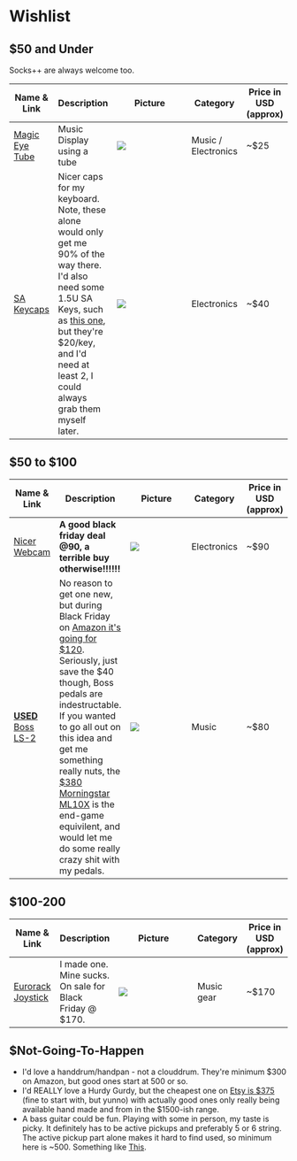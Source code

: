 # Wishlist

## $50 and Under

Socks++ are always welcome too.

<table id="sort" style="position:relative; width:100%; left: 0%;">
<thead>
  <tr>
    <th role="columnheader">Name & Link</th>
    <th role="columnheader">Description</th>
    <th role="columnheader" style="width:35%">Picture</th>
    <th role="columnheader">Category</th>
    <th role="columnheader">Price in USD (approx)</th>
  </tr>
</thead>
<tbody>
<!--
    <tr>
    <td><a href="https://www.amazon.com/dp/B08FRL8J6S/?coliid=I1QIP8R74WXNCD&colid=3ME0E74VVUMA3&psc=1&ref_=lv_ov_lig_dp_it">Geiger Counter</a</td>
    <td>Detects Radiation</td>
    <td><img src="https://m.media-amazon.com/images/I/61Slv1uad0L._AC_SL1000_.jpg"></td>
	<td>Electronics</td>
	<td>~$40</td>
  </tr>
-->
  <tr>
      <td><a href="https://www.amazon.com/dp/B07PGDJCMB/?coliid=I1PO4KCL28WV1U&colid=3ME0E74VVUMA3&psc=1&ref_=lv_ov_lig_dp_it">Magic Eye Tube</a></td>
    <td>Music Display using a tube</td>
    <td><img src="https://m.media-amazon.com/images/I/61iaZEFzMML._AC_SL1000_.jpg"></td>
    <td>Music / Electronics</td>
    <td>~$25</td>
  </tr>
          <tr>
      <td><a href="https://www.amazon.com/Keycaps-Profile-Suitable-Mechanical-Keyboard/dp/B09NVWD2Y4/ref=sr_1_3?crid=GKMVL35LXWWC&keywords=sa%2Bkeycaps&qid=1669404344&sprefix=sa%2520keycaps%2Caps%2C85&sr=8-3&th=1">SA Keycaps</a></td>
              <td>Nicer caps for my keyboard. Note, these alone would only get me 90% of the way there. I'd also need some 1.5U SA Keys, such as <a href="https://www.etsy.com/listing/1105801570/moldy-heroes-sa-15u-row-1?ga_order=most_relevant&ga_search_type=all&ga_view_type=gallery&ga_search_query=sa+keycap+1.5u&ref=sr_gallery-1-1&edd=1&organic_search_click=1">this one</a>, but they're $20/key, and I'd need at least 2, I could always grab them myself later.</td>
    <td><img src="https://m.media-amazon.com/images/I/6199oQTd5wL._AC_SL1500_.jpg"></td>
    <td>Electronics</td>
    <td>~$40</td>
  </tr>
</tbody>
</table>



## $50 to \$100

<table id="sort" style="position:relative; width:100%; left: 0%;">
<thead>
  <tr>
    <th role="columnheader">Name & Link</th>
    <th role="columnheader">Description</th>
    <th role="columnheader" style="width:35%">Picture</th>
    <th role="columnheader">Category</th>
    <th role="columnheader">Price in USD (approx)</th>
  </tr>
</thead>
<tbody>
    <!--
      <tr>
    <td><a href="https://www.tindie.com/products/dhgoss/vfd-vacuum-fluorescent-clock-4-digit-iv-6/">VFD Clock</a></td>
    <td>It's a clock</td>
    <td><img src="https://cdn.tindiemedia.com/images/resize/mwF2p301K1GxOOhKiUEYmTBjm-w=/p/fit-in/1300x866/filters:fill(fff)/i/08742/products/2022-02-22T17%3A12%3A40.082Z-IMG_1410%20%284%29.JPG?1645521857"></td>
	<td>Electronics</td>
	<td>~$60</td>
  </tr>
    -->
          <tr>
    <td><a href="https://www.amazon.com/Razer-Kiyo-Streaming-Webcam-High-Performance/dp/B08T1MWX6J/ref=sr_1_3?crid=ETLBQXIRQ4E3&keywords=razer%2Bkyra%2Bpro%2Bwebcam&qid=1669404658&sprefix=razer%2Bkyra%2Bpro%2Caps%2C78&sr=8-3&th=1">Nicer Webcam</a></td>
              <td><b>A good black friday deal @90, a terrible buy otherwise!!!!!!</b></td>
    <td><img src="https://m.media-amazon.com/images/I/612+JxrSvUL._AC_SL1500_.jpg"></td>
	<td>Electronics</td>
	<td>~$90</td>
  </tr>
              <tr>
                  <td><a href="https://www.ebay.com/sch/i.html?_from=R40&_trksid=m570.l1313&_nkw=boss+ls-2&_sacat=0"><b>USED</b> Boss LS-2</a></td>
                  <td>No reason to get one new, but during Black Friday on <a href="https://www.amazon.com/Boss-LS-2-Line-Selector-Pedal/dp/B000SLP5SS/ref=sr_1_1?crid=24HG9ZPKXJKR9&keywords=boss+ls2&qid=1669405205&sprefix=boss+ls2%2Caps%2C98&sr=8-1&ufe=app_do%3Aamzn1.fos.18ed3cb5-28d5-4975-8bc7-93deae8f9840">Amazon it's going for $120</a>. Seriously, just save the $40 though, Boss pedals are indestructable. If you wanted to go all out on this idea and get me something really nuts, the <a href="https://www.morningstar.io/shop/ML10X-Stereo-Reorderable-Loop-Switcher-p478657752">$380 Morningstar ML10X</a> is the end-game equivilent, and would let me do some really crazy shit with my pedals. </td>
    <td><img src="https://i.ebayimg.com/images/g/ubYAAOSwFQpjUp5W/s-l500.jpg"></td>
	<td>Music</td>
	<td>~$80</td>
  </tr>
</tbody>
</table>



## $100-200

<table id="sort" style="position:relative; width:100%; left: 0%;">
<thead>
  <tr>
    <th role="columnheader">Name & Link</th>
    <th role="columnheader">Description</th>
    <th role="columnheader" style="width:35%">Picture</th>
    <th role="columnheader">Category</th>
    <th role="columnheader">Price in USD (approx)</th>
  </tr>
</thead>
<tbody>
<!-- Previously had a stereo micophone thing here, but given https://bedroomproducersblog.com/2022/10/07/free-to-use-sounds-bpb/ it's not needed. -->
      <!--<tr>
          <td><a href="https://blokas.io/midihub/">MIDI HUb </a></td>
    <td>Allows complex routing of my other equipment in really fun ways</td>
    <td><img src="https://blokas.io/images/midihub/midihub-side.jpg"></td>
	<td>Music</td>
	<td>~$180</td>
  </tr>
-->
    <tr>
          <td><a href="https://www.perfectcircuit.com/doepfer-a174-4.html">Eurorack Joystick </a></td>
    <td>I made one. Mine sucks. On sale for Black Friday @ $170.</td>
    <td><img src="https://www.perfectcircuit.com/media/catalog/product/cache/e3620e7b3c809a38edfc821b9e06d793/D/o/Doepfer_A-174-4_01.jpg"></td>
	<td>Music gear</td>
	<td>~$170</td>
  </tr>
  </tr>
</tbody>
</table>

## $Not-Going-To-Happen

* I'd love a handdrum/handpan - not a clouddrum. They're minimum $300 on Amazon, but good ones start at 500 or so.
* I'd REALLY love a Hurdy Gurdy, but the cheapest one on [Etsy is $375](https://www.etsy.com/listing/1210916680/gallopingurdies-black-hurdy-gurdy-free?ga_order=most_relevant&ga_search_type=all&ga_view_type=gallery&ga_search_query=hurdy+gurdy&ref=sr_gallery-1-1&frs=1&edd=1&organic_search_click=1) (fine to start with, but yunno) with actually good ones only really being available hand made and from in the $1500-ish range.
* A bass guitar could be fun. Playing with some in person, my taste is picky. It definitely has to be active pickups and preferably 5 or 6 string. The active pickup part alone makes it hard to find used, so minimum here is ~500. Something like [This](https://www.guitarcenter.com/Jackson/JS-Series-Spectra-Bass-JS3QV-5-String-Purple-Phaze-1500000314863.gc).